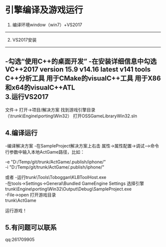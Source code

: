引擎编译及游戏运行
==================

1. 编译环境window（win7）+VS2017
---
   
2. VS2017安装
---
   -勾选“使用C++的桌面开发”
   -在安装详细信息中勾选
    VC++2017 version 15.9 v14.16 latest v141 tools
	C++分析工具
	用于CMake的visualC++工具
	用于X86和x64的visualC++ATL</br> 
3.运行VS2017
---
  文件-> 打开->项目/解决方案 
  找到游戏引擎目录（\trunk\Engine\porting\Win32）
  打开OSSGameLibraryWin32.sln
  
4.编译运行
---
  -编译解决方案
  -在SampleProject解决方案上右击
   属性->属性配置->调试-->命令行参数中输入本地ActGame路径，比如：
   
   -e "D:/Temp/git/trunk/ActGame/.publish/iphone/" </br> 
   -i "D:/Temp/git/trunk/ActGame/.publish/iphone/" </br> 
   
   或者
   -运行trunk\Tools\Toboggan\KLBToolHost.exe    </br> 
   -在tools->Settings->General\Bundled GameEngine Settings 选择引擎 </br> 
    trunk\Engine\porting\Win32\Output\Debug\SampleProject.exe </br> 
   -File->open 打开游戏目录 </br> 
    trunk\ActGame </br> 
   
   
   运行游戏！
  
 5.有问题可以联系
 ---
   qq:261709905